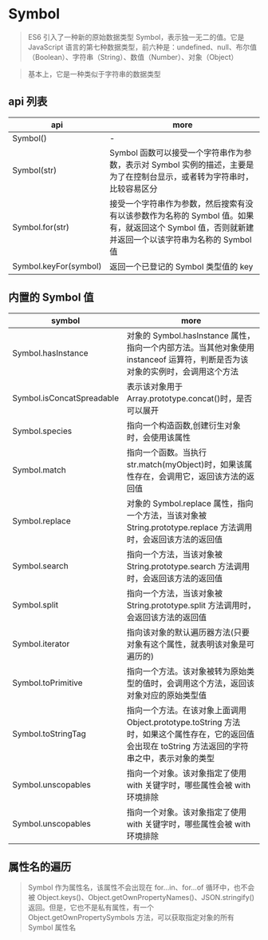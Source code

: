 # Symbol

> ES6 引入了一种新的原始数据类型 Symbol，表示独一无二的值。它是 JavaScript 语言的第七种数据类型，前六种是：undefined、null、布尔值（Boolean）、字符串（String）、数值（Number）、对象（Object）

> 基本上，它是一种类似于字符串的数据类型

## api 列表

| api                   | more                                                                                                                                               |
| --------------------- | -------------------------------------------------------------------------------------------------------------------------------------------------- |
| Symbol()              | -                                                                                                                                                  |
| Symbol(str)           | Symbol 函数可以接受一个字符串作为参数，表示对 Symbol 实例的描述，主要是为了在控制台显示，或者转为字符串时，比较容易区分                            |
| Symbol.for(str)       | 接受一个字符串作为参数，然后搜索有没有以该参数作为名称的 Symbol 值。如果有，就返回这个 Symbol 值，否则就新建并返回一个以该字符串为名称的 Symbol 值 |
| Symbol.keyFor(symbol) | 返回一个已登记的 Symbol 类型值的 key                                                                                                               |

## 内置的 Symbol 值

| symbol                    | more                                                                                                                                                |
| ------------------------- | --------------------------------------------------------------------------------------------------------------------------------------------------- |
| Symbol.hasInstance        | 对象的 Symbol.hasInstance 属性，指向一个内部方法。当其他对象使用 instanceof 运算符，判断是否为该对象的实例时，会调用这个方法                        |
| Symbol.isConcatSpreadable | 表示该对象用于 Array.prototype.concat()时，是否可以展开                                                                                             |
| Symbol.species            | 指向一个构造函数,创建衍生对象时，会使用该属性                                                                                                       |
| Symbol.match              | 指向一个函数。当执行 str.match(myObject)时，如果该属性存在，会调用它，返回该方法的返回值                                                            |
| Symbol.replace            | 对象的 Symbol.replace 属性，指向一个方法，当该对象被 String.prototype.replace 方法调用时，会返回该方法的返回值                                      |
| Symbol.search             | 指向一个方法，当该对象被 String.prototype.search 方法调用时，会返回该方法的返回值                                                                   |
| Symbol.split              | 指向一个方法，当该对象被 String.prototype.split 方法调用时，会返回该方法的返回值                                                                    |
| Symbol.iterator           | 指向该对象的默认遍历器方法(只要对象有这个属性，就表明该对象是可遍历的)                                                                              |
| Symbol.toPrimitive        | 指向一个方法。该对象被转为原始类型的值时，会调用这个方法，返回该对象对应的原始类型值                                                                |
| Symbol.toStringTag        | 指向一个方法。在该对象上面调用 Object.prototype.toString 方法时，如果这个属性存在，它的返回值会出现在 toString 方法返回的字符串之中，表示对象的类型 |
| Symbol.unscopables        | 指向一个对象。该对象指定了使用 with 关键字时，哪些属性会被 with 环境排除                                                                            |
| Symbol.unscopables        | 指向一个对象。该对象指定了使用 with 关键字时，哪些属性会被 with 环境排除                                                                            |

## 属性名的遍历

> Symbol 作为属性名，该属性不会出现在 for...in、for...of 循环中，也不会被 Object.keys()、Object.getOwnPropertyNames()、JSON.stringify()返回。但是，它也不是私有属性，有一个 Object.getOwnPropertySymbols 方法，可以获取指定对象的所有 Symbol 属性名
